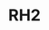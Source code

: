 ---
slug: RH2
title: "RH2"
description: "Smart cordless wet and dry vacuum cleaner"
image: "/images/wifi-free/BC1-B1.png"
images:
  - url: "/images/wifi-free/BC1-B1.png"
    caption: "Front view"

features:
 - "High-speed fan motor at 72,000 RPM for powerful suction."
 - "Rotary brush motor speed at 550 ± 12% RPM for effective cleaning."
 - "Large rechargeable 4000 mAh battery delivering up to 40 minutes runtime."
 - "Separate clean water tank (850 ml) and wastewater tank (750 ml)."
 - "Multiple cleaning modes: Smart, Standard, Power, and Suction."
 - "Automatic water flow and suction adjustment with dirt level detection."
 - "Smart alerts including device status, water refill, and full dirty tank warnings."
 - "Self-cleaning with hot air drying for the rotating brush."
 - "Electrolyzed water cleaning, ozone sterilization, and odor-resistant perfume."
 - "Built-in LED light on the rotating brush for better visibility during cleaning."
 - "Multi-cleaning of edges and corners supported."
 - "Supports multiple languages and features an LED screen for easy control."

specification:
  model: "CS-RH2-PGA1"
  interface: "N/A"
  power_source: "N/A"
  energy_consumption: "N/A"
  network_port: "N/A"
  dimensions: "	270 x 257 x 1160 mm (10.63 x 10.12 x 45.67 in) (when the vacuum is fully assembled) for Product and 335 × 300 × 705 mm (13.07 × 11.81 × 27.76 in) For Package "
  package_size:	"8.41 kg (296.65 oz)"
  net_weight: "4.55 kg (160.50 oz)"
price: "Contact Sales"

---